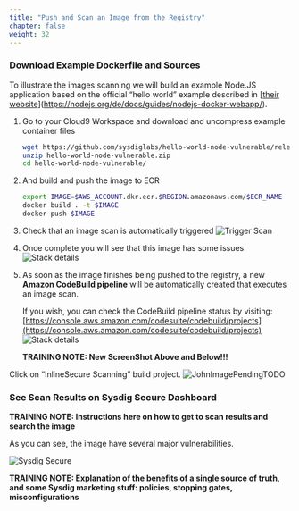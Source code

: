 ```yaml
---
title: "Push and Scan an Image from the Registry"
chapter: false
weight: 32
---
```


### Download Example Dockerfile and Sources

To illustrate the images scanning we will build an example Node.JS application based on the official “hello world” example described in [[their website](https://nodejs.org/de/docs/guides/nodejs-docker-webapp/)](https://nodejs.org/de/docs/guides/nodejs-docker-webapp/).

1. Go to your Cloud9 Workspace and download and uncompress example container files


	```bash
	wget https://github.com/sysdiglabs/hello-world-node-vulnerable/releases/download/v1.0/hello-world-node-vulnerable.zip
	unzip hello-world-node-vulnerable.zip
	cd hello-world-node-vulnerable/
	```


2. And build and push the image to ECR

	```bash
	export IMAGE=$AWS_ACCOUNT.dkr.ecr.$REGION.amazonaws.com/$ECR_NAME
	docker build . -t $IMAGE
	docker push $IMAGE
	```

3. Check that an image scan is automatically triggered ![Trigger Scan](/images/30_module_1/triggerscan.png)

4. Once complete you will see that this image has some issues ![Stack details](/images/30_module_1/scannissues.png)

5. As soon as the image finishes being pushed to the registry, a new **Amazon CodeBuild pipeline** will be automatically created that executes an image scan.

	If you wish, you can check the CodeBuild pipeline status by visiting: [https://console.aws.amazon.com/codesuite/codebuild/projects](https://console.aws.amazon.com/codesuite/codebuild/projects) ![Stack details](/images/30_module_1/codebuild.png)

	**TRAINING NOTE: New ScreenShot Above and Below!!!**


Click on “InlineSecure Scanning” build project. ![JohnImagePendingTODO](/images/30_module_1/image1.png)


### See Scan Results on Sysdig Secure Dashboard

**TRAINING NOTE: Instructions here on how to get to scan results and search the image**

As you can see, the image have several major vulnerabilities.

![Sysdig Secure](/images/30_module_1/securescann.png)

**TRAINING NOTE: Explanation of the benefits of a single source of truth, and some Sysdig marketing stuff: policies, stopping gates, misconfigurations**
